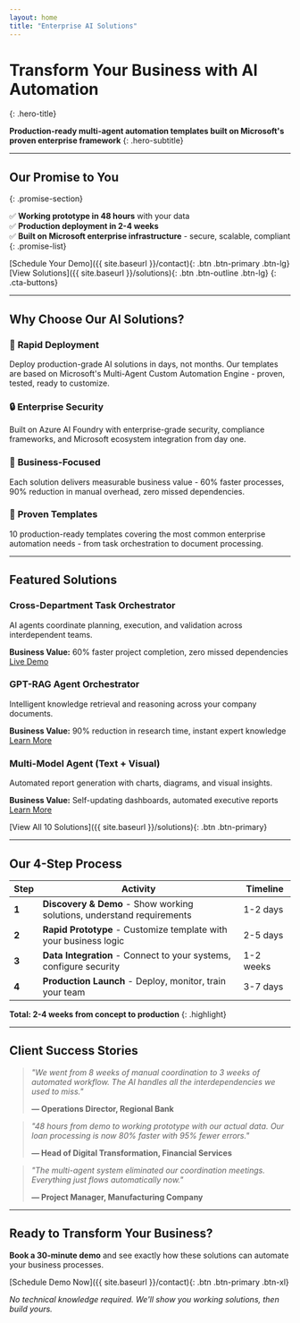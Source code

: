 ```yaml
---
layout: home
title: "Enterprise AI Solutions"
---
```


# Transform Your Business with AI Automation
{: .hero-title}

**Production-ready multi-agent automation templates built on Microsoft's proven enterprise framework**
{: .hero-subtitle}

---

## Our Promise to You
{: .promise-section}

✅ **Working prototype in 48 hours** with your data  
✅ **Production deployment in 2-4 weeks**  
✅ **Built on Microsoft enterprise infrastructure** - secure, scalable, compliant  
{: .promise-list}

[Schedule Your Demo]({{ site.baseurl }}/contact){: .btn .btn-primary .btn-lg}
[View Solutions]({{ site.baseurl }}/solutions){: .btn .btn-outline .btn-lg}
{: .cta-buttons}

---

## Why Choose Our AI Solutions?

### 🚀 **Rapid Deployment**
Deploy production-grade AI solutions in days, not months. Our templates are based on Microsoft's Multi-Agent Custom Automation Engine - proven, tested, ready to customize.

### 🔒 **Enterprise Security**
Built on Azure AI Foundry with enterprise-grade security, compliance frameworks, and Microsoft ecosystem integration from day one.

### 💼 **Business-Focused**
Each solution delivers measurable business value - 60% faster processes, 90% reduction in manual overhead, zero missed dependencies.

### 🎯 **Proven Templates**
10 production-ready templates covering the most common enterprise automation needs - from task orchestration to document processing.

---

## Featured Solutions

<div class="solutions-preview">
  <div class="solution-card">
    <h3>Cross-Department Task Orchestrator</h3>
    <p>AI agents coordinate planning, execution, and validation across interdependent teams.</p>
    <strong>Business Value:</strong> 60% faster project completion, zero missed dependencies
    <br>
    <a href="{{ site.baseurl }}/demos/task-orchestrator" class="btn btn-sm">Live Demo</a>
  </div>

  <div class="solution-card">
    <h3>GPT-RAG Agent Orchestrator</h3>
    <p>Intelligent knowledge retrieval and reasoning across your company documents.</p>
    <strong>Business Value:</strong> 90% reduction in research time, instant expert knowledge
    <br>
    <a href="{{ site.baseurl }}/solutions#rag-orchestrator" class="btn btn-sm">Learn More</a>
  </div>

  <div class="solution-card">
    <h3>Multi-Model Agent (Text + Visual)</h3>
    <p>Automated report generation with charts, diagrams, and visual insights.</p>
    <strong>Business Value:</strong> Self-updating dashboards, automated executive reports
    <br>
    <a href="{{ site.baseurl }}/solutions#multi-model" class="btn btn-sm">Learn More</a>
  </div>
</div>

[View All 10 Solutions]({{ site.baseurl }}/solutions){: .btn .btn-primary}

---

## Our 4-Step Process

| Step | Activity | Timeline |
|------|----------|----------|
| **1** | **Discovery & Demo** - Show working solutions, understand requirements | 1-2 days |
| **2** | **Rapid Prototype** - Customize template with your business logic | 2-5 days |
| **3** | **Data Integration** - Connect to your systems, configure security | 1-2 weeks |
| **4** | **Production Launch** - Deploy, monitor, train your team | 3-7 days |

**Total: 2-4 weeks from concept to production**
{: .highlight}

---

## Client Success Stories

> *"We went from 8 weeks of manual coordination to 3 weeks of automated workflow. The AI handles all the interdependencies we used to miss."*
> 
> **— Operations Director, Regional Bank**

> *"48 hours from demo to working prototype with our actual data. Our loan processing is now 80% faster with 95% fewer errors."*
> 
> **— Head of Digital Transformation, Financial Services**

> *"The multi-agent system eliminated our coordination meetings. Everything just flows automatically now."*
> 
> **— Project Manager, Manufacturing Company**

---

## Ready to Transform Your Business?

**Book a 30-minute demo** and see exactly how these solutions can automate your business processes.

[Schedule Demo Now]({{ site.baseurl }}/contact){: .btn .btn-primary .btn-xl}

*No technical knowledge required. We'll show you working solutions, then build yours.*